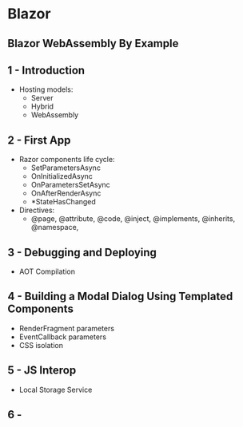 # Blazor

## Blazor WebAssembly By Example

## 1 - Introduction

- Hosting models:
    - Server
    - Hybrid
    - WebAssembly

## 2 - First App

- Razor components life cycle:
    - SetParametersAsync
    - OnInitializedAsync
    - OnParametersSetAsync
    - OnAfterRenderAsync
    - *StateHasChanged
- Directives:
    - @page, @attribute, @code, @inject, @implements, @inherits, @namespace, 

## 3 - Debugging and Deploying

- AOT Compilation

## 4 - Building a Modal Dialog Using Templated Components

- RenderFragment parameters
- EventCallback parameters
- CSS isolation

## 5 - JS Interop

- Local Storage Service

## 6 - 







